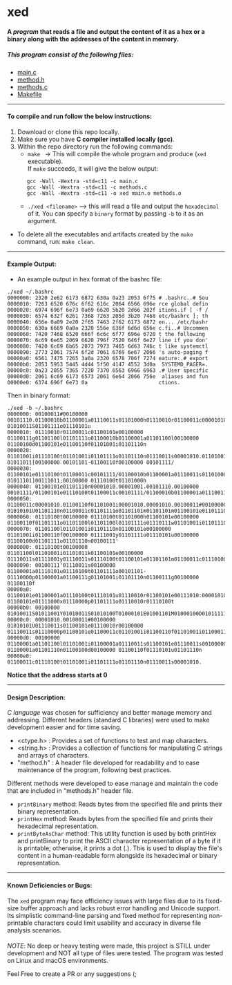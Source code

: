 # xed

#### A ***program*** that reads a file and output the content of it as a hex or a binary along with the addresses of the content in memory.


##### This program consist of the following files:

- [main.c](https://github.com/AlanShami/xed/blob/main/main.c)
- [method.h](https://github.com/AlanShami/xed/blob/main/method.h)
- [methods.c](https://github.com/AlanShami/xed/blob/main/methods.c)
- [Makefile](https://github.com/AlanShami/xed/blob/main/Makefile)

-----

#### To compile and run follow the below instructions:

1. Download or clone this repo locally.
2. Make sure you have **C compiler installed locally (gcc)**.
3. Within the repo directory run the following commands:
    - `make ` -> This will compile the whole program and produce (`xed` executable).  
   If `make` succeeds, it will give the below output:
   ~~~ 
      gcc -Wall -Wextra -std=c11 -c main.c
      gcc -Wall -Wextra -std=c11 -c methods.c
      gcc -Wall -Wextra -std=c11 -o xed main.o methods.o 
   ~~~
    - `./xed <filename>` --> this will read a file and output the `hexadecimal` of it. You can specify a `binary` format
      by passing `-b` to it as an argument.
* To delete all the executables and artifacts created by the `make` command, run: `make clean`. 

---
#### Example Output:

* An example output in hex format of the bashrc file:
~~~
./xed ~/.bashrc 
0000000: 2320 2e62 6173 6872 630a 0a23 2053 6f75 # .bashrc..# Sou
0000010: 7263 6520 676c 6f62 616c 2064 6566 696e rce global defin
0000020: 6974 696f 6e73 0a69 6620 5b20 2d66 202f itions.if [ -f /
0000030: 6574 632f 6261 7368 7263 205d 3b20 7468 etc/bashrc ]; th
0000040: 656e 0a09 2e20 2f65 7463 2f62 6173 6872 en... /etc/bashr
0000050: 630a 6669 0a0a 2320 556e 636f 6d6d 656e c.fi..# Uncommen
0000060: 7420 7468 6520 666f 6c6c 6f77 696e 6720 t the following 
0000070: 6c69 6e65 2069 6620 796f 7520 646f 6e27 line if you don'
0000080: 7420 6c69 6b65 2073 7973 7465 6d63 746c t like systemctl
0000090: 2773 2061 7574 6f2d 7061 6769 6e67 2066 's auto-paging f
00000a0: 6561 7475 7265 3a0a 2320 6578 706f 7274 eature:.# export
00000b0: 2053 5953 5445 4d44 5f50 4147 4552 3d0a  SYSTEMD_PAGER=.
00000c0: 0a23 2055 7365 7220 7370 6563 6966 6963 .# User specific
00000d0: 2061 6c69 6173 6573 2061 6e64 2066 756e  aliases and fun
00000e0: 6374 696f 6e73 0a                       ctions.
~~~

Then in binary format:
~~~
./xed -b ~/.bashrc 
0000000: 00100011#00100000 00101110.01100010b01100001a01110011s01101000h01110010r01100011c00001010.00001010.00100011#00100000 01010011S01101111o01110101u 
0000010: 01110010r01100011c01100101e00100000 01100111g01101100l01101111o01100010b01100001a01101100l00100000 01100100d01100101e01100110f01101001i01101110n 
0000020: 01101001i01110100t01101001i01101111o01101110n01110011s00001010.01101001i01100110f00100000 01011011[00100000 00101101-01100110f00100000 00101111/ 
0000030: 01100101e01110100t01100011c00101111/01100010b01100001a01110011s01101000h01110010r01100011c00100000 01011101]00111011;00100000 01110100t01101000h 
0000040: 01100101e01101110n00001010.00001001.00101110.00100000 00101111/01100101e01110100t01100011c00101111/01100010b01100001a01110011s01101000h01110010r 
0000050: 01100011c00001010.01100110f01101001i00001010.00001010.00100011#00100000 01010101U01101110n01100011c01101111o01101101m01101101m01100101e01101110n 
0000060: 01110100t00100000 01110100t01101000h01100101e00100000 01100110f01101111o01101100l01101100l01101111o01110111w01101001i01101110n01100111g00100000  
0000070: 01101100l01101001i01101110n01100101e00100000 01101001i01100110f00100000 01111001y01101111o01110101u00100000 01100100d01101111o01101110n00100111' 
0000080: 01110100t00100000 01101100l01101001i01101011k01100101e00100000 01110011s01111001y01110011s01110100t01100101e01101101m01100011c01110100t01101100l 
0000090: 00100111'01110011s00100000 01100001a01110101u01110100t01101111o00101101-01110000p01100001a01100111g01101001i01101110n01100111g00100000 01100110f 
00000a0: 01100101e01100001a01110100t01110101u01110010r01100101e00111010:00001010.00100011#00100000 01100101e01111000x01110000p01101111o01110010r01110100t 
00000b0: 00100000 01010011S01011001Y01010011S01010100T01000101E01001101M01000100D01011111_01010000P01000001A01000111G01000101E01010010R00111101=00001010. 
00000c0: 00001010.00100011#00100000 01010101U01110011s01100101e01110010r00100000 01110011s01110000p01100101e01100011c01101001i01100110f01101001i01100011c 
00000d0: 00100000 01100001a01101100l01101001i01100001a01110011s01100101e01110011s00100000 01100001a01101110n01100100d00100000 01100110f01110101u01101110n 
00000e0: 01100011c01110100t01101001i01101111o01101110n01110011s00001010.
~~~


**Notice that the address starts at 0**

---

#### Design Description:

*C language* was chosen for sufficiency and better manage memory and addressing. Different headers (standard C
libraries) were used to make development easier and for time saving.

- <ctype.h> : Provides a set of functions to test and map characters.
- <string.h> : Provides a collection of functions for manipulating C strings and arrays of characters.
- "method.h" : A header file developed for readability and to ease maintenance of the program, following best practices.

Different methods were developed to ease manage and maintain the code that are included in "methods.h" header file.

- `printBinary` method: Reads bytes from the specified file and prints their binary representation.
- `printHex` method: Reads bytes from the specified file and prints their hexadecimal representation.
- `printByteAsChar` method: This utility function is used by both printHex and printBinary to print the ASCII character
  representation of a byte if it is printable; otherwise, it prints a dot (.). This is used to display the file's
  content in a human-readable form alongside its hexadecimal or binary representation.

---

#### Known Deficiencies or Bugs:

The `xed` program may face efficiency issues with large files due to its fixed-size buffer approach and lacks robust
error handling and Unicode support. Its simplistic command-line parsing and fixed method for representing non-printable
characters could limit usability and accuracy in diverse file analysis scenarios.

####
*NOTE*: No deep or heavy testing were made, this project is STILL under development and NOT all type of files were tested. The program was tested on Linux and macOS environments.

Feel Free to create a PR or any suggestions (;
